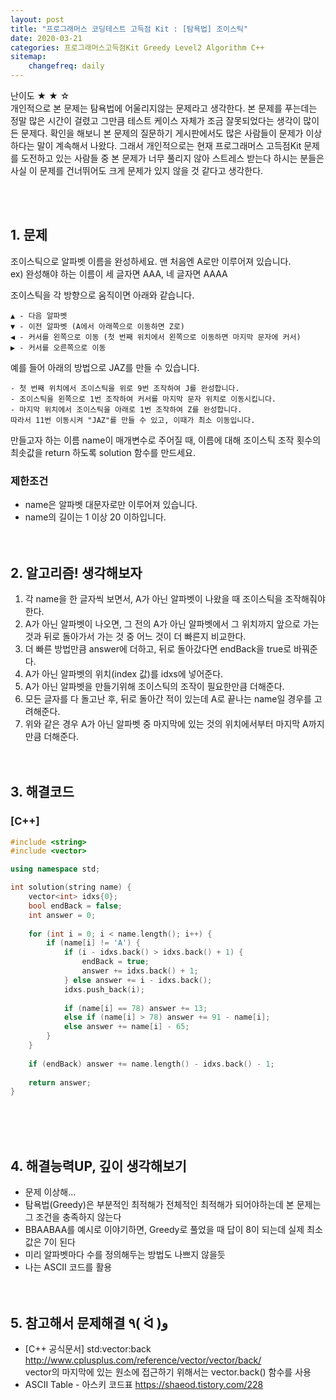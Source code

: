 ```yaml
---
layout: post
title: "프로그래머스 코딩테스트 고득점 Kit : [탐욕법] 조이스틱"
date: 2020-03-21
categories: 프로그래머스고득점Kit Greedy Level2 Algorithm C++
sitemap:
    changefreq: daily
---
```


난이도 ★ ★ ☆  
개인적으로 본 문제는 탐욕법에 어울리지않는 문제라고 생각한다. 본 문제를 푸는데는 정말 많은 시간이 걸렸고 그만큼 테스트 케이스 자체가 조금 잘못되었다는 생각이 많이 든 문제다. 확인을 해보니 본 문제의 질문하기 게시판에서도 많은 사람들이 문제가 이상하다는 말이 계속해서 나왔다. 그래서 개인적으로는 현재 프로그래머스 고득점Kit 문제를 도전하고 있는 사람들 중 본 문제가 너무 풀리지 않아 스트레스 받는다 하시는 분들은 사실 이 문제를 건너뛰어도 크게 문제가 있지 않을 것 같다고 생각한다.  
<br/>

<br/>

## 1. 문제
조이스틱으로 알파벳 이름을 완성하세요. 맨 처음엔 A로만 이루어져 있습니다.  
ex) 완성해야 하는 이름이 세 글자면 AAA, 네 글자면 AAAA  

조이스틱을 각 방향으로 움직이면 아래와 같습니다.  
```
▲ - 다음 알파벳
▼ - 이전 알파벳 (A에서 아래쪽으로 이동하면 Z로)
◀ - 커서를 왼쪽으로 이동 (첫 번째 위치에서 왼쪽으로 이동하면 마지막 문자에 커서)
▶ - 커서를 오른쪽으로 이동
```

예를 들어 아래의 방법으로 JAZ를 만들 수 있습니다.  
```
- 첫 번째 위치에서 조이스틱을 위로 9번 조작하여 J를 완성합니다.
- 조이스틱을 왼쪽으로 1번 조작하여 커서를 마지막 문자 위치로 이동시킵니다.
- 마지막 위치에서 조이스틱을 아래로 1번 조작하여 Z를 완성합니다.
따라서 11번 이동시켜 "JAZ"를 만들 수 있고, 이때가 최소 이동입니다.
```

만들고자 하는 이름 name이 매개변수로 주어질 때, 이름에 대해 조이스틱 조작 횟수의 최솟값을 return 하도록 solution 함수를 만드세요.  

### 제한조건
- name은 알파벳 대문자로만 이루어져 있습니다.
- name의 길이는 1 이상 20 이하입니다.
<br/><br/><br/>

## 2. 알고리즘! 생각해보자
1) 각 name을 한 글자씩 보면서, A가 아닌 알파벳이 나왔을 때 조이스틱을 조작해줘야 한다.  
2) A가 아닌 알파벳이 나오면, 그 전의 A가 아닌 알파벳에서 그 위치까지 앞으로 가는 것과 뒤로 돌아가서 가는 것 중 어느 것이 더 빠른지 비교한다.  
3) 더 빠른 방법만큼 answer에 더하고, 뒤로 돌아갔다면 endBack을 true로 바꿔준다.  
4) A가 아닌 알파벳의 위치(index 값)를 idxs에 넣어준다.  
5) A가 아닌 알파벳을 만들기위해 조이스틱의 조작이 필요한만큼 더해준다.  
6) 모든 글자를 다 돌고난 후, 뒤로 돌아간 적이 있는데 A로 끝나는 name일 경우를 고려해준다.  
7) 위와 같은 경우 A가 아닌 알파벳 중 마지막에 있는 것의 위치에서부터 마지막 A까지만큼 더해준다.  
<br/><br/>

## 3. 해결코드
### [C++]
```c++
#include <string>
#include <vector>

using namespace std;

int solution(string name) {
    vector<int> idxs{0};
    bool endBack = false;
    int answer = 0;
    
    for (int i = 0; i < name.length(); i++) {
        if (name[i] != 'A') {
            if (i - idxs.back() > idxs.back() + 1) {
                endBack = true;
                answer += idxs.back() + 1;
            } else answer += i - idxs.back();
            idxs.push_back(i);
            
            if (name[i] == 78) answer += 13;
            else if (name[i] > 78) answer += 91 - name[i];
            else answer += name[i] - 65;
        }
    }
    
    if (endBack) answer += name.length() - idxs.back() - 1;
    
    return answer;
}
```
<br/><br/><br/>

## 4. 해결능력UP, 깊이 생각해보기
- 문제 이상해...
- 탐욕법(Greedy)은 부분적인 최적해가 전체적인 최적해가 되어야하는데 본 문제는 그 조건을 충족하지 않는다
- BBAABAA를 예시로 이야기하면, Greedy로 풀었을 때 답이 8이 되는데 실제 최소 값은 7이 된다
- 미리 알파벳마다 수를 정의해두는 방법도 나쁘지 않을듯
- 나는 ASCII 코드를 활용
<br/><br/><br/>

## 5. 참고해서 문제해결 ٩( ᐛ )و
- [C++ 공식문서] std:vector:back <http://www.cplusplus.com/reference/vector/vector/back/>  
vector의 마지막에 있는 원소에 접근하기 위해서는 vector.back() 함수를 사용
- ASCII Table - 아스키 코드표 <https://shaeod.tistory.com/228>  
<br/><br/><br/>